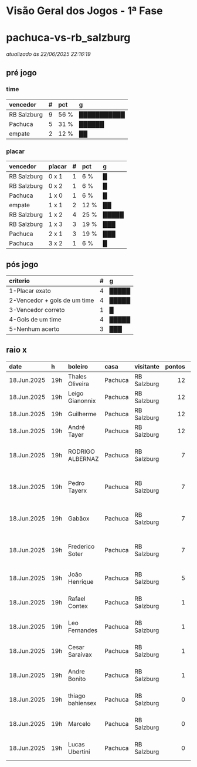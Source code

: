 # Visão Geral dos Jogos - 1ª Fase

# pachuca-vs-rb_salzburg

_atualizado às 22/06/2025 22:16:19_

## pré jogo

### time

| vencedor    |   # | pct   | g           |
|:------------|----:|:------|:------------|
| RB Salzburg |   9 | 56 %  | ███████████ |
| Pachuca     |   5 | 31 %  | ██████      |
| empate      |   2 | 12 %  | ██          |

### placar

| vencedor    | placar   |   # | pct   | g     |
|:------------|:---------|----:|:------|:------|
| RB Salzburg | 0 x 1    |   1 | 6 %   | █     |
| RB Salzburg | 0 x 2    |   1 | 6 %   | █     |
| Pachuca     | 1 x 0    |   1 | 6 %   | █     |
| empate      | 1 x 1    |   2 | 12 %  | ██    |
| RB Salzburg | 1 x 2    |   4 | 25 %  | █████ |
| RB Salzburg | 1 x 3    |   3 | 19 %  | ███   |
| Pachuca     | 2 x 1    |   3 | 19 %  | ███   |
| Pachuca     | 3 x 2    |   1 | 6 %   | █     |

## pós jogo

| criterio                     |   # | g     |
|:-----------------------------|----:|:------|
| 1-Placar exato               |   4 | █████ |
| 2-Vencedor + gols de um time |   4 | █████ |
| 3-Vencedor correto           |   1 | █     |
| 4-Gols de um time            |   4 | █████ |
| 5-Nenhum acerto              |   3 | ███   |

## raio x

| date        | h   | boleiro          | casa    | visitante   |   pontos | criteiro                     | bol_placar   | bol_time    | real_placar   | real_time   |
|:------------|:----|:-----------------|:--------|:------------|---------:|:-----------------------------|:-------------|:------------|:--------------|:------------|
| 18.Jun.2025 | 19h | Thales Oliveira  | Pachuca | RB Salzburg |       12 | 1-Placar exato               | 1 x 2        | RB Salzburg | 1 x 2         | RB Salzburg |
| 18.Jun.2025 | 19h | Leigo Gianonnix  | Pachuca | RB Salzburg |       12 | 1-Placar exato               | 1 x 2        | RB Salzburg | 1 x 2         | RB Salzburg |
| 18.Jun.2025 | 19h | Guilherme        | Pachuca | RB Salzburg |       12 | 1-Placar exato               | 1 x 2        | RB Salzburg | 1 x 2         | RB Salzburg |
| 18.Jun.2025 | 19h | André Tayer      | Pachuca | RB Salzburg |       12 | 1-Placar exato               | 1 x 2        | RB Salzburg | 1 x 2         | RB Salzburg |
| 18.Jun.2025 | 19h | RODRIGO ALBERNAZ | Pachuca | RB Salzburg |        7 | 2-Vencedor + gols de um time | 1 x 3        | RB Salzburg | 1 x 2         | RB Salzburg |
| 18.Jun.2025 | 19h | Pedro Tayerx     | Pachuca | RB Salzburg |        7 | 2-Vencedor + gols de um time | 1 x 3        | RB Salzburg | 1 x 2         | RB Salzburg |
| 18.Jun.2025 | 19h | Gabãox           | Pachuca | RB Salzburg |        7 | 2-Vencedor + gols de um time | 0 x 2        | RB Salzburg | 1 x 2         | RB Salzburg |
| 18.Jun.2025 | 19h | Frederico Soter  | Pachuca | RB Salzburg |        7 | 2-Vencedor + gols de um time | 1 x 3        | RB Salzburg | 1 x 2         | RB Salzburg |
| 18.Jun.2025 | 19h | João Henrique    | Pachuca | RB Salzburg |        5 | 3-Vencedor correto           | 0 x 1        | RB Salzburg | 1 x 2         | RB Salzburg |
| 18.Jun.2025 | 19h | Rafael Contex    | Pachuca | RB Salzburg |        1 | 4-Gols de um time            | 3 x 2        | Pachuca     | 1 x 2         | RB Salzburg |
| 18.Jun.2025 | 19h | Leo Fernandes    | Pachuca | RB Salzburg |        1 | 4-Gols de um time            | 1 x 0        | Pachuca     | 1 x 2         | RB Salzburg |
| 18.Jun.2025 | 19h | Cesar Saraivax   | Pachuca | RB Salzburg |        1 | 4-Gols de um time            | 1 x 1        | empate      | 1 x 2         | RB Salzburg |
| 18.Jun.2025 | 19h | Andre Bonito     | Pachuca | RB Salzburg |        1 | 4-Gols de um time            | 1 x 1        | empate      | 1 x 2         | RB Salzburg |
| 18.Jun.2025 | 19h | thiago bahiensex | Pachuca | RB Salzburg |        0 | 5-Nenhum acerto              | 2 x 1        | Pachuca     | 1 x 2         | RB Salzburg |
| 18.Jun.2025 | 19h | Marcelo          | Pachuca | RB Salzburg |        0 | 5-Nenhum acerto              | 2 x 1        | Pachuca     | 1 x 2         | RB Salzburg |
| 18.Jun.2025 | 19h | Lucas Ubertini   | Pachuca | RB Salzburg |        0 | 5-Nenhum acerto              | 2 x 1        | Pachuca     | 1 x 2         | RB Salzburg |